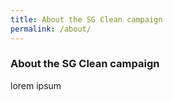 ```yaml
---
title: About the SG Clean campaign
permalink: /about/
---
```


### **About the SG Clean campaign**

lorem ipsum
